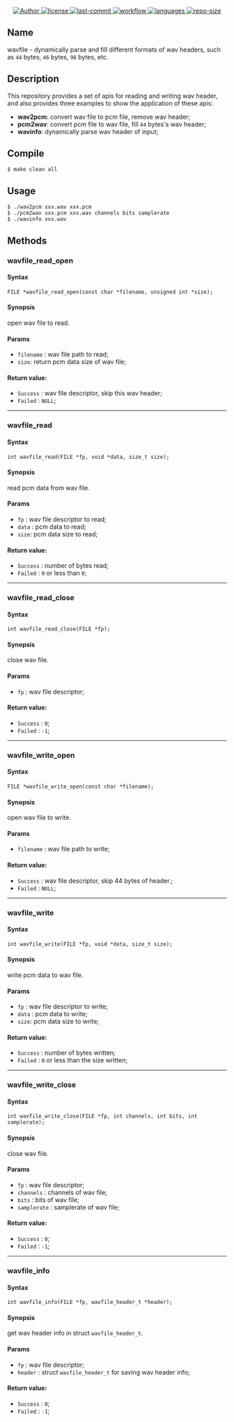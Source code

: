 <p align="center">
    <a href="#">
        <img src="https://img.shields.io/badge/Author-AnSwErYWJ-blue" alt="Author">
    </a>
    <a href="#">
        <img src="https://img.shields.io/github/license/AnSwErYWJ/wavfile?color=red" alt="license">
    </a>
    <a href="#">
        <img src="https://img.shields.io/github/last-commit/AnSwErYWJ/wavfile?color=orange" alt="last-commit">
    </a>
    <a href="#">
        <img src="https://img.shields.io/github/workflow/status/AnSwErYWJ/wavfile/main" alt="workflow">
    </a>
    <a href="#">
        <img src="https://img.shields.io/github/languages/top/AnSwErYWJ/wavfile?color=ff69b4" alt="languages">
    </a>
    <a href="#">
        <img src="https://img.shields.io/github/repo-size/AnSwErYWJ/wavfile?color=gren" alt="repo-size">
    </a>
</p>

## Name
wavfile - dynamically parse and fill different formats of wav headers, such as `44` bytes, `46` bytes, `98` bytes, etc.

## Description
This repository provides a set of apis for reading and writing wav header, and also provides three examples to show the application of these apis:

- **wav2pcm**: convert wav file to pcm file, remove wav header;
- **pcm2wav**: convert pcm file to wav file, fill `44` bytes's wav header;
- **wavinfo**: dynamically parse wav header of input;

## Compile
```
$ make clean all
```

## Usage
```
$ ./wav2pcm xxx.wav xxx.pcm
$ ./pcm2wav xxx.pcm xxx.wav channels bits samplerate
$ ./wavinfo xxx.wav
```

## Methods
### wavfile_read_open
#### Syntax
`FILE *wavfile_read_open(const char *filename, unsigned int *size);`

#### Synopsis
open wav file to read.

#### Params
- `filename` : wav file path to read;
- `size`: return pcm data size of wav file;

#### Return value:
- `Success` : wav file descriptor, skip this wav header;
- `Failed` : `NULL`;

---

### wavfile_read
#### Syntax
`int wavfile_read(FILE *fp, void *data, size_t size);`

#### Synopsis
read pcm data from wav file.

#### Params
- `fp` : wav file descriptor to read;
- `data` : pcm data to read;
- `size`: pcm data size to read;

#### Return value:
- `Success` : number of bytes read;
- `Failed` : `0` or less than `0`;

---

### wavfile_read_close
#### Syntax
`int wavfile_read_close(FILE *fp);`

#### Synopsis
close wav file.

#### Params
- `fp` : wav file descriptor;

#### Return value:
- `Success` : `0`;
- `Failed` : `-1`;

---

### wavfile_write_open
#### Syntax
`FILE *wavfile_write_open(const char *filename);`

#### Synopsis
open wav file to write.

#### Params
- `filename` : wav file path to write;

#### Return value:
- `Success` : wav file descriptor, skip 44 bytes of header.;
- `Failed` : `NULL`;

---

### wavfile_write
#### Syntax
`int wavfile_write(FILE *fp, void *data, size_t size);`

#### Synopsis
write pcm data to wav file.

#### Params
- `fp` : wav file descriptor to write;
- `data` : pcm data to write;
- `size`: pcm data size to write;

#### Return value:
- `Success` : number of bytes written;
- `Failed` : `0` or less than the size written;

---

### wavfile_write_close
#### Syntax
`int wavfile_write_close(FILE *fp, int channels, int bits, int samplerate);`

#### Synopsis
close wav file.

#### Params
- `fp` : wav file descriptor;
- `channels` : channels of wav file;
- `bits` : bits of wav file;
- `samplerate` : samplerate of wav file;
 
#### Return value:
- `Success` : `0`;
- `Failed` : `-1`;

---

### wavfile_info
#### Syntax
`int wavfile_info(FILE *fp, wavfile_header_t *header);`

#### Synopsis
get wav header info in struct `wavfile_header_t`.

#### Params
- `fp` : wav file descriptor;
- `header` : struct `wavfile_header_t` for saving wav header info;
 
#### Return value:
- `Success` : `0`;
- `Failed` : `-1`;
